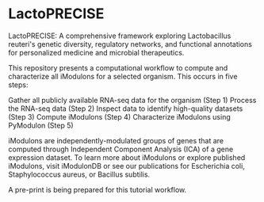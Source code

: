 # LactoPRECISE
LactoPRECISE: A comprehensive framework exploring Lactobacillus reuteri's genetic diversity, regulatory networks, and functional annotations for personalized medicine and microbial therapeutics.

This repository presents a computational workflow to compute and characterize all iModulons for a selected organism. This occurs in five steps:

Gather all publicly available RNA-seq data for the organism (Step 1)
Process the RNA-seq data (Step 2)
Inspect data to identify high-quality datasets (Step 3)
Compute iModulons (Step 4)
Characterize iModulons using PyModulon (Step 5)

iModulons are independently-modulated groups of genes that are computed through Independent Component Analysis (ICA) of a gene expression dataset. To learn more about iModulons or explore published iModulons, visit iModulonDB or see our publications for Escherichia coli, Staphylococcus aureus, or Bacillus subtilis.

A pre-print is being prepared for this tutorial workflow.
